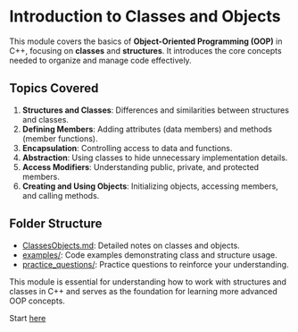 # Introduction to Classes and Objects

This module covers the basics of **Object-Oriented Programming (OOP)** in C++, focusing on **classes** and **structures**. It introduces the core concepts needed to organize and manage code effectively.  

## Topics Covered

1. **Structures and Classes**: Differences and similarities between structures and classes.  
2. **Defining Members**: Adding attributes (data members) and methods (member functions).  
3. **Encapsulation**: Controlling access to data and functions.  
4. **Abstraction**: Using classes to hide unnecessary implementation details.  
5. **Access Modifiers**: Understanding public, private, and protected members.  
6. **Creating and Using Objects**: Initializing objects, accessing members, and calling methods.  

## Folder Structure  

- [ClassesObjects.md](ClassesObjects.md): Detailed notes on classes and objects.
- [examples/](examples/): Code examples demonstrating class and structure usage.
- [practice_questions/](practice_questions/): Practice questions to reinforce your understanding.

This module is essential for understanding how to work with structures and classes in C++ and serves as the foundation for learning more advanced OOP concepts.

Start [here](ClassesObjects.md)
